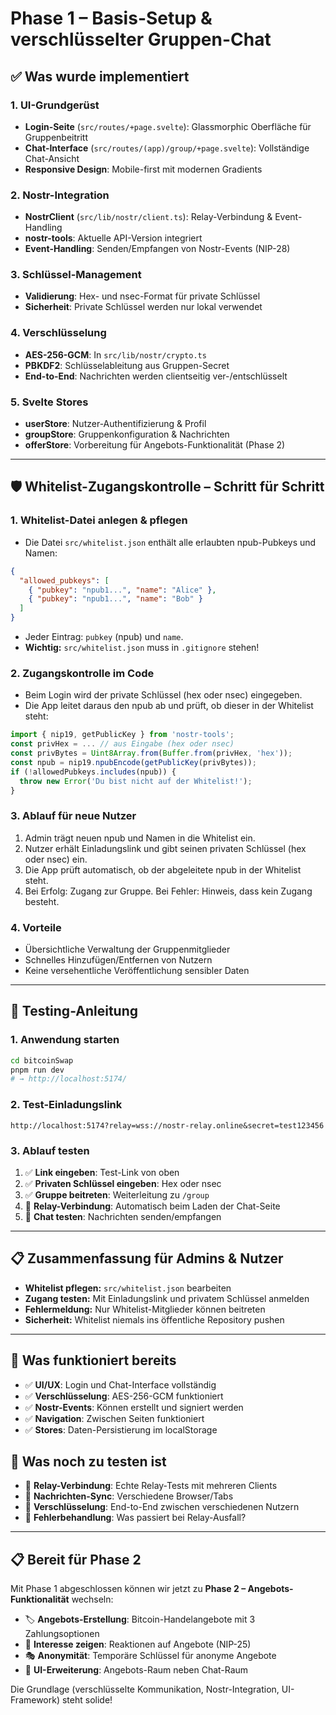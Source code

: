 # Phase 1 – Basis-Setup & verschlüsselter Gruppen-Chat

## ✅ Was wurde implementiert

### 1. UI-Grundgerüst
- **Login-Seite** (`src/routes/+page.svelte`): Glassmorphic Oberfläche für Gruppenbeitritt
- **Chat-Interface** (`src/routes/(app)/group/+page.svelte`): Vollständige Chat-Ansicht
- **Responsive Design**: Mobile-first mit modernen Gradients

### 2. Nostr-Integration
- **NostrClient** (`src/lib/nostr/client.ts`): Relay-Verbindung & Event-Handling
- **nostr-tools**: Aktuelle API-Version integriert
- **Event-Handling**: Senden/Empfangen von Nostr-Events (NIP-28)

### 3. Schlüssel-Management
- **Validierung**: Hex- und nsec-Format für private Schlüssel
- **Sicherheit**: Private Schlüssel werden nur lokal verwendet

### 4. Verschlüsselung
- **AES-256-GCM**: In `src/lib/nostr/crypto.ts`
- **PBKDF2**: Schlüsselableitung aus Gruppen-Secret
- **End-to-End**: Nachrichten werden clientseitig ver-/entschlüsselt

### 5. Svelte Stores
- **userStore**: Nutzer-Authentifizierung & Profil
- **groupStore**: Gruppenkonfiguration & Nachrichten
- **offerStore**: Vorbereitung für Angebots-Funktionalität (Phase 2)

---

## 🛡️ Whitelist-Zugangskontrolle – Schritt für Schritt

### 1. Whitelist-Datei anlegen & pflegen
- Die Datei `src/whitelist.json` enthält alle erlaubten npub-Pubkeys und Namen:

```json
{
  "allowed_pubkeys": [
    { "pubkey": "npub1...", "name": "Alice" },
    { "pubkey": "npub1...", "name": "Bob" }
  ]
}
```
- Jeder Eintrag: `pubkey` (npub) und `name`.
- **Wichtig:** `src/whitelist.json` muss in `.gitignore` stehen!

### 2. Zugangskontrolle im Code
- Beim Login wird der private Schlüssel (hex oder nsec) eingegeben.
- Die App leitet daraus den npub ab und prüft, ob dieser in der Whitelist steht:

```typescript
import { nip19, getPublicKey } from 'nostr-tools';
const privHex = ... // aus Eingabe (hex oder nsec)
const privBytes = Uint8Array.from(Buffer.from(privHex, 'hex'));
const npub = nip19.npubEncode(getPublicKey(privBytes));
if (!allowedPubkeys.includes(npub)) {
  throw new Error('Du bist nicht auf der Whitelist!');
}
```

### 3. Ablauf für neue Nutzer
1. Admin trägt neuen npub und Namen in die Whitelist ein.
2. Nutzer erhält Einladungslink und gibt seinen privaten Schlüssel (hex oder nsec) ein.
3. Die App prüft automatisch, ob der abgeleitete npub in der Whitelist steht.
4. Bei Erfolg: Zugang zur Gruppe. Bei Fehler: Hinweis, dass kein Zugang besteht.

### 4. Vorteile
- Übersichtliche Verwaltung der Gruppenmitglieder
- Schnelles Hinzufügen/Entfernen von Nutzern
- Keine versehentliche Veröffentlichung sensibler Daten

---

## 🧪 Testing-Anleitung

### 1. Anwendung starten
```bash
cd bitcoinSwap
pnpm run dev
# → http://localhost:5174/
```

### 2. Test-Einladungslink
```
http://localhost:5174?relay=wss://nostr-relay.online&secret=test123456
```

### 3. Ablauf testen
1. ✅ **Link eingeben**: Test-Link von oben
2. ✅ **Privaten Schlüssel eingeben**: Hex oder nsec
3. ✅ **Gruppe beitreten**: Weiterleitung zu `/group`
4. 🔄 **Relay-Verbindung**: Automatisch beim Laden der Chat-Seite
5. 💬 **Chat testen**: Nachrichten senden/empfangen

---

## 📋 Zusammenfassung für Admins & Nutzer
- **Whitelist pflegen:** `src/whitelist.json` bearbeiten
- **Zugang testen:** Mit Einladungslink und privatem Schlüssel anmelden
- **Fehlermeldung:** Nur Whitelist-Mitglieder können beitreten
- **Sicherheit:** Whitelist niemals ins öffentliche Repository pushen

---

## 🎯 Was funktioniert bereits
- ✅ **UI/UX**: Login und Chat-Interface vollständig
- ✅ **Verschlüsselung**: AES-256-GCM funktioniert
- ✅ **Nostr-Events**: Können erstellt und signiert werden
- ✅ **Navigation**: Zwischen Seiten funktioniert
- ✅ **Stores**: Daten-Persistierung im localStorage

## 🔧 Was noch zu testen ist
- 🧪 **Relay-Verbindung**: Echte Relay-Tests mit mehreren Clients
- 🧪 **Nachrichten-Sync**: Verschiedene Browser/Tabs
- 🧪 **Verschlüsselung**: End-to-End zwischen verschiedenen Nutzern
- 🧪 **Fehlerbehandlung**: Was passiert bei Relay-Ausfall?

---

## 📋 Bereit für Phase 2
Mit Phase 1 abgeschlossen können wir jetzt zu **Phase 2 – Angebots-Funktionalität** wechseln:
- 🏷️ **Angebots-Erstellung**: Bitcoin-Handelangebote mit 3 Zahlungsoptionen
- 👀 **Interesse zeigen**: Reaktionen auf Angebote (NIP-25)
- 🎭 **Anonymität**: Temporäre Schlüssel für anonyme Angebote
- 📱 **UI-Erweiterung**: Angebots-Raum neben Chat-Raum

Die Grundlage (verschlüsselte Kommunikation, Nostr-Integration, UI-Framework) steht solide!